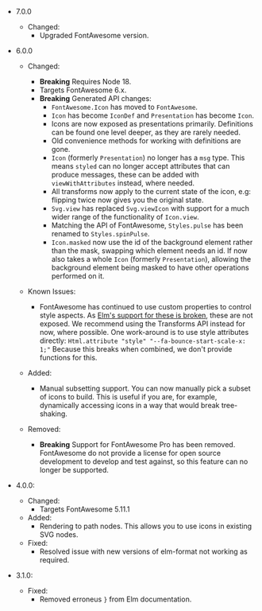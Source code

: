 - 7.0.0
  
  - Changed:
    - Upgraded FontAwesome version.

- 6.0.0

  - Changed:

    - **Breaking** Requires Node 18.
    - Targets FontAwesome 6.x.
    - **Breaking** Generated API changes:
      - `FontAwesome.Icon` has moved to `FontAwesome`.
      - `Icon` has become `IconDef` and `Presentation` has become `Icon`.
      - Icons are now exposed as presentations primarily. Definitions can be
        found one level deeper, as they are rarely needed.
      - Old convenience methods for working with definitions are gone.
      - `Icon` (formerly `Presentation`) no longer has a `msg` type. This means
        `styled` can no longer accept attributes that can produce messages,
        these can be added with `viewWithAttributes` instead, where needed.
      - All transforms now apply to the current state of the icon, e.g:
        flipping twice now gives you the original state.
      - `Svg.view` has replaced `Svg.viewIcon` with support for a much wider
        range of the functionality of `Icon.view`.
      - Matching the API of FontAwesome, `Styles.pulse` has been renamed to
        `Styles.spinPulse`.
      - `Icon.masked` now use the id of the background element rather than the
        mask, swapping which element needs an id. If now also takes a whole
        `Icon` (formerly `Presentation`), allowing the background element being
        masked to have other operations performed on it.

  - Known Issues:

    - FontAwesome has continued to use custom properties to control style
      aspects. As [Elm's support for these is broken][elm-custom-properties],
      these are not exposed. We recommend using the Transforms API instead for
      now, where possible.
      One work-around is to use style attributes directly:
      `Html.attribute "style" "--fa-bounce-start-scale-x: 1;"`
      Because this breaks when combined, we don't provide functions for this.

  - Added:

    - Manual subsetting support.
      You can now manually pick a subset of icons to build. This is useful if
      you are, for example, dynamically accessing icons in a way that would
      break tree-shaking.

  - Removed:
    - **Breaking** Support for FontAwesome Pro has been removed.
      FontAwesome do not provide a license for open source development to
      develop and test against, so this feature can no longer be supported.

[elm-custom-properties]: https://github.com/elm/virtual-dom/pull/127

- 4.0.0:

  - Changed:
    - Targets FontAwesome 5.11.1
  - Added:
    - Rendering to path nodes.
      This allows you to use icons in existing SVG nodes.
  - Fixed:
    - Resolved issue with new versions of elm-format not working as required.

- 3.1.0:
  - Fixed:
    - Removed erroneus `}` from Elm documentation.
